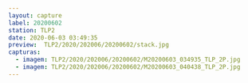 ```yaml
---
layout: capture
label: 20200602
station: TLP2
date: 2020-06-03 03:49:35
preview:  TLP2/2020/202006/20200602/stack.jpg
capturas:
  - imagem: TLP2/2020/202006/20200602/M20200603_034935_TLP_2P.jpg
  - imagem: TLP2/2020/202006/20200602/M20200603_040438_TLP_2P.jpg
---
```

